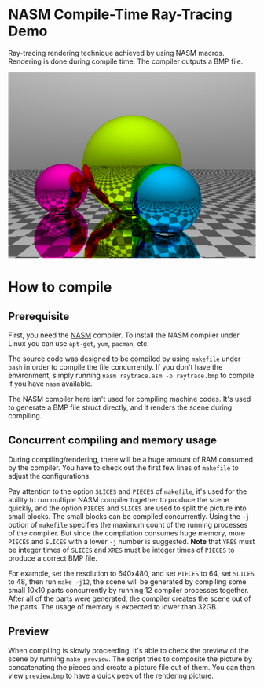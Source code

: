 # NASM Compile-Time Ray-Tracing Demo
Ray-tracing rendering technique achieved by using NASM macros. Rendering is done during compile time. The compiler outputs a BMP file.

![Demo](https://raw.githubusercontent.com/0xAA55/NASMCompileTimeRayTracing/main/demo.bmp)

# How to compile
## Prerequisite
First, you need the [NASM](https://nasm.us/) compiler. To install the NASM compiler under Linux you can use `apt-get`, `yum`, `pacman`, etc.

The source code was designed to be compiled by using `makefile` under `bash` in order to compile the file concurrently. If you don't have the environment, simply running `nasm raytrace.asm -o raytrace.bmp` to compile if you have `nasm` available.

The NASM compiler here isn't used for compiling machine codes. It's used to generate a BMP file struct directly, and it renders the scene during compiling.

## Concurrent compiling and memory usage
During compiling/rendering, there will be a huge amount of RAM consumed by the compiler. You have to check out the first few lines of `makefile` to adjust the configurations.

Pay attention to the option `SLICES` and `PIECES` of `makefile`, it's used for the ability to run multiple NASM compiler together to produce the scene quickly, and the option `PIECES` and `SLICES` are used to split the picture into small blocks. The small blocks can be compiled concurrently. Using the `-j` option of `makefile` specifies the maximum count of the running processes of the compiler. But since the compilation consumes huge memory, more `PIECES` and `SLICES` with a lower `-j` number is suggested. **Note** that `YRES` must be integer times of `SLICES` and `XRES` must be integer times of `PIECES` to produce a correct BMP file.

For example, set the resolution to 640x480, and set `PIECES` to 64, set `SLICES` to 48, then run `make -j12`, the scene will be generated by compiling some small 10x10 parts concurrently by running 12 compiler processes together. After all of the parts were generated, the compiler creates the scene out of the parts. The usage of memory is expected to lower than 32GB.

## Preview
When compiling is slowly proceeding, it's able to check the preview of the scene by running `make preview`. The script tries to composite the picture by concatenating the pieces and create a picture file out of them. You can then view `preview.bmp` to have a quick peek of the rendering picture.
